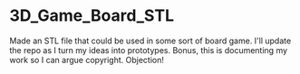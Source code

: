 # 3D_Game_Board_STL
Made an STL file that could be used in some sort of board game. I'll update the repo as I turn my ideas into prototypes. Bonus, this is documenting my work so I can argue copyright. Objection!
